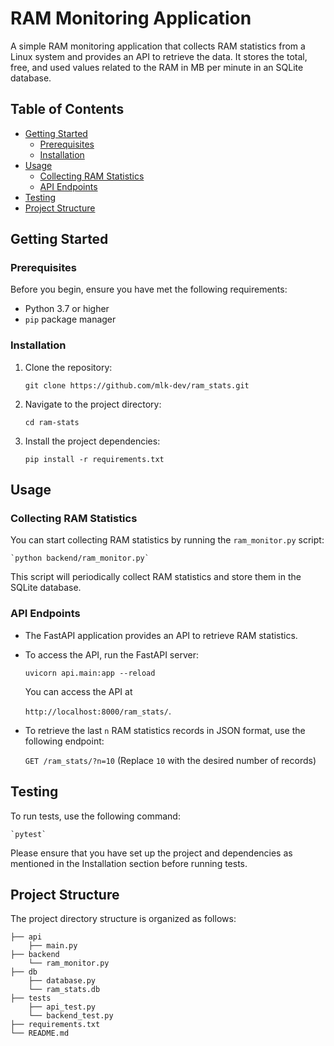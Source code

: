 # RAM Monitoring Application

A simple RAM monitoring application that collects RAM statistics from a Linux system and provides an API to retrieve the data. It stores the total, free, and used values related to the RAM in MB per minute in an SQLite database.

## Table of Contents

- [Getting Started](#getting-started)
  - [Prerequisites](#prerequisites)
  - [Installation](#installation)
- [Usage](#usage)
  - [Collecting RAM Statistics](#collecting-ram-statistics)
  - [API Endpoints](#api-endpoints)
- [Testing](#testing)
- [Project Structure](#project-structure)

## Getting Started

### Prerequisites

Before you begin, ensure you have met the following requirements:

- Python 3.7 or higher
- `pip` package manager

### Installation

1. Clone the repository:

    `git clone https://github.com/mlk-dev/ram_stats.git`

2. Navigate to the project directory:

    `cd ram-stats`

3. Install the project dependencies:

    `pip install -r requirements.txt`


## Usage

### Collecting RAM Statistics

You can start collecting RAM statistics by running the `ram_monitor.py` script:

    `python backend/ram_monitor.py`


This script will periodically collect RAM statistics and store them in the SQLite database.

### API Endpoints

- The FastAPI application provides an API to retrieve RAM statistics.
- To access the API, run the FastAPI server:

    `uvicorn api.main:app --reload`

    You can access the API at

    `http://localhost:8000/ram_stats/`.

- To retrieve the last `n` RAM statistics records in JSON format, use the following endpoint:

    `GET /ram_stats/?n=10` (Replace `10` with the desired number of records)

## Testing

To run tests, use the following command:

    `pytest`

Please ensure that you have set up the project and dependencies as mentioned in the Installation section before running tests.

## Project Structure

The project directory structure is organized as follows:


    ├── api
        ├── main.py
    ├── backend
        └── ram_monitor.py
    ├── db
        ├── database.py
        └── ram_stats.db
    ├── tests
        ├── api_test.py
        └── backend_test.py
    ├── requirements.txt
    └── README.md
